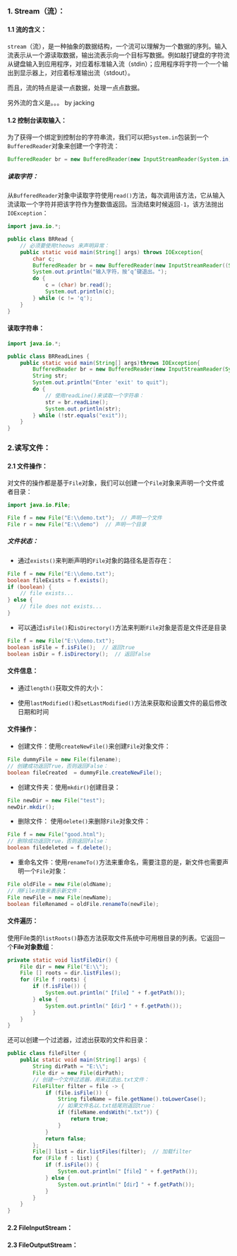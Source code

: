 ### 1. Stream（流）：

#### 1.1 流的含义：

`stream`（流），是一种抽象的数据结构，一个流可以理解为一个数据的序列。输入流表示从一个源读取数据，输出流表示向一个目标写数据。例如敲打键盘的字符流从键盘输入到应用程序，对应着标准输入流（stdin）；应用程序将字符一个一个输出到显示器上，对应着标准输出流（stdout）。

而且，流的特点是读一点数据，处理一点点数据。

另外流的含义是。。。 by jacking

#### 1.2 控制台读取输入：

为了获得一个绑定到控制台的字符串流，我们可以把`System.in`包装到一个`BufferedReader`对象来创建一个字符流：

```java
BufferedReader br = new BufferedReader(new InputStreamReader(System.in));
```

##### 读取字符：

从`BufferedReader`对象中读取字符使用`read()`方法，每次调用该方法，它从输入流读取一个字符并把该字符作为整数值返回。当流结束时候返回`-1`，该方法抛出`IOException`：

```java
import java.io.*;

public class BRRead {
	// 必须要使用theows 来声明异常：
    public static void main(String[] args) throws IOException{
        char c;
        BufferedReader br = new BufferedReader(new InputStreamReader((System.in)));
        System.out.println("输入字符，按‘q’键退出。");
        do {
            c = (char) br.read();
            System.out.println(c);
        } while (c != 'q');
    }
}
```

#### 读取字符串：

```java
import java.io.*;

public class BRReadLines {
    public static void main(String[] args)throws IOException{
        BufferedReader br = new BufferedReader(new InputStreamReader(System.in));
        String str;
        System.out.println("Enter 'exit' to quit");
        do {
            // 使用readLine()来读取一个字符串：
            str = br.readLine();
            System.out.println(str);
        } while (!str.equals("exit"));
    }
}
```

### 2.读写文件：

#### 2.1 文件操作：

对文件的操作都是基于`File`对象，我们可以创建一个`File`对象来声明一个文件或者目录：

```java
import java.io.File;

File f = new File("E:\\demo.txt");  // 声明一个文件
File r = new File("E:\\demo")  // 声明一个目录
```

##### 文件状态：

- 通过`exists()`来判断声明的`File`对象的路径名是否存在：

```java
File f = new File("E:\\demo.txt");
boolean fileExists = f.exists();
if (boolean) {
	// file exists...
} else {
	// file does not exists...
}
```

- 可以通过`isFile()`和`isDirectory()`方法来判断`File`对象是否是文件还是目录

```java
File f = new File("E:\\demo.txt");
boolean isFile = f.isFile();  // 返回true
boolean isDir = f.isDirectory();  // 返回false
```

#### 文件信息：

- 通过`length()`获取文件的大小：

- 使用`lastModified()`和`setLastModified()`方法来获取和设置文件的最后修改日期和时间

#### 文件操作：

- 创建文件：使用`createNewFile()`来创建`File`对象文件：

```java
File dummyFile = new File(filename);
// 创建成功返回True，否则返回False：
boolean fileCreated  = dummyFile.createNewFile();
```

- 创建文件夹：使用`mkdir()`创建目录：

```java
File newDir = new File("test");
newDir.mkdir();
```

- 删除文件： 使用`delete()`来删除`File`对象文件：

```java
File f = new File("good.html");
// 删除成功返回true，否则返回false：
boolean filedeleted = f.delete();
```

- 重命名文件：使用`renameTo()`方法来重命名，需要注意的是，新文件也需要声明一个`File`对象：

```java
File oldFile = new File(oldName);
// 用File对象来表示新文件：
File newFile = new File(newName);
boolean fileRenamed = oldFile.renameTo(newFile);
```

#### 文件遍历：

使用File类的`listRoots()`静态方法获取文件系统中可用根目录的列表。它返回一个**File对象数组**：

```java
private static void listFileDir() {
    File dir = new File("E:\\");
    File [] roots = dir.listFiles();
    for (File f :roots) {
        if (f.isFile()) {
            System.out.println("【file】" + f.getPath());
        } else {
            System.out.println("【dir】" + f.getPath());
        }
    }
}
```

还可以创建一个过滤器，过滤出获取的文件和目录：

```java
public class fileFilter {
    public static void main(String[] args) {
        String dirPath = "E:\\";
        File dir = new File(dirPath);
        // 创建一个文件过滤器，用来过滤出.txt文件：
        FileFilter filter = file -> {
            if (file.isFile()) {
                String fileName = file.getName().toLowerCase();
                // 如果文件名以.txt结尾则返回true：
                if (fileName.endsWith(".txt")) {
                    return true;
                }
            }
            return false;
        };
        File[] list = dir.listFiles(filter);  // 加载filter
        for (File f : list) {
            if (f.isFile()) {
                System.out.println("【file】" + f.getPath());
            } else {
                System.out.println("【dir】" + f.getPath());
            }
        }
    }
}
```

#### 2.2 FileInputStream：

#### 2.3 FileOutputStream：
